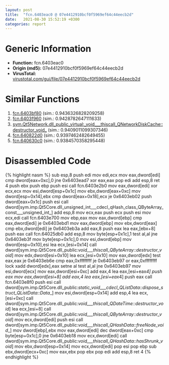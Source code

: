 ```yaml
---
layout: post
title:  "fcn.6403eac0 @ 07e4412910bcf0f5969ef64c44eecb2d"
date:   2021-08-30 15:52:19 +0300
categories: report
---
```


# Generic Information
- **Function:** fcn.6403eac0
- **Origin (md5):** 07e4412910bcf0f5969ef64c44eecb2d
- **VirusTotal:** [virustotal.com/gui/file/07e4412910bcf0f5969ef64c44eecb2d][virustotal_ref]



# Similar Functions

1. [fcn.6403bf80][similar_1_ref] (sim.: 0.9436326828209258)
2. [fcn.6403f960][similar_2_ref] (sim.: 0.9428782647111633)
3. [sym.Qt5Network.dll\_public\_virtual꞉\_void\_\_\_thiscall\_QNetworkDiskCache꞉꞉destructor\_void\_][similar_3_ref] (sim.: 0.9409011099307346)
4. [fcn.640822d0][similar_4_ref] (sim.: 0.9397462482649455)
5. [fcn.640630c0][similar_5_ref] (sim.: 0.9384570358295448)


# Disassembled Code

{% highlight nasm %}
sub esp,8
push edi
mov edi,ecx
mov eax,dword[edi]
cmp dword[eax+0xc],0
jne 0x6403ead7
xor eax,eax
pop edi
add esp,8
ret 4
push ebx
push ebp
push esi
call fcn.6403e2b0
mov eax,dword[edi]
xor ecx,ecx
mov esi,dword[esp+0x1c]
mov ebx,dword[eax+0xc]
mov dword[esp+0x14],ebx
cmp dword[eax+0x18],ecx
je 0x6403eb02
push dword[eax+0x1c]
push esi
call dword[sym.imp.Qt5Core.dll_unsigned_int___cdecl_qHash_class_QByteArray_const___unsigned_int_]
add esp,8
mov ecx,eax
push ecx
push esi
mov ecx,edi
call fcn.6403e700
mov ebp,eax
mov eax,dword[ebp]
cmp eax,dword[edi]
je 0x6403ebd1
mov eax,dword[ebp]
mov ebx,dword[eax]
cmp ebx,dword[edi]
je 0x6403eb3a
add eax,8
push eax
lea eax,[ebx+8]
push eax
call fcn.64025db0
add esp,8
mov byte[esp+0x1c],1
test al,al
jne 0x6403eb3f
mov byte[esp+0x1c],0
mov esi,dword[ebp]
mov dword[esp+0x10],esi
lea ecx,[esi+0x14]
call dword[sym.imp.Qt5Core.dll_public:_void___thiscall_QByteArray::destructor_void_]
mov edx,dword[esi+0x10]
lea ecx,[esi+0x10]
mov eax,dword[edx]
test eax,eax
je 0x6403eb6e
cmp eax,0xffffffff
je 0x6403eb97
or eax,0xffffffff
lock xadd dword[edx],eax
setne al
test al,al
jne 0x6403eb97
mov esi,dword[ecx]
mov eax,dword[esi+0xc]
add eax,4
lea eax,[esi+eax*4]
push eax
mov eax,dword[esi+8]
add eax,4
lea eax,[esi+eax*4]
push eax
call fcn.6403e8f0
push esi
call dword[sym.imp.Qt5Core.dll_public:_static_void___cdecl_QListData::dispose_struct_QListData::Data__]
mov esi,dword[esp+0x14]
add esp,4
lea ecx,[esi+0xc]
call dword[sym.imp.Qt5Core.dll_public:_void___thiscall_QDateTime::destructor_void_]
lea ecx,[esi+8]
call dword[sym.imp.Qt5Core.dll_public:_void___thiscall_QByteArray::destructor_void_]
mov ecx,dword[edi]
push esi
call dword[sym.imp.Qt5Core.dll_public:_void___thiscall_QHashData::freeNode_void__]
mov dword[ebp],ebx
mov eax,dword[edi]
dec dword[eax+0xc]
cmp byte[esp+0x1c],0
jne 0x6403eb18
mov ecx,dword[edi]
call dword[sym.imp.Qt5Core.dll_public:_void___thiscall_QHashData::hasShrunk_void_]
mov ebx,dword[esp+0x14]
mov ecx,dword[edi]
pop esi
pop ebp
sub ebx,dword[ecx+0xc]
mov eax,ebx
pop ebx
pop edi
add esp,8
ret 4
{% endhighlight %}


[similar_1_ref]: /report/fcn.6403bf80@07e4412910bcf0f5969ef64c44eecb2d
[similar_2_ref]: /report/fcn.6403f960@07e4412910bcf0f5969ef64c44eecb2d
[similar_3_ref]: /report/sym.Qt5Network.dll_public_virtual꞉_void___thiscall_QNetworkDiskCache꞉꞉destructor_void_@07e4412910bcf0f5969ef64c44eecb2d
[similar_4_ref]: /report/fcn.640822d0@07e4412910bcf0f5969ef64c44eecb2d
[similar_5_ref]: /report/fcn.640630c0@07e4412910bcf0f5969ef64c44eecb2d
[virustotal_ref]: https://www.virustotal.com/gui/file/07e4412910bcf0f5969ef64c44eecb2d